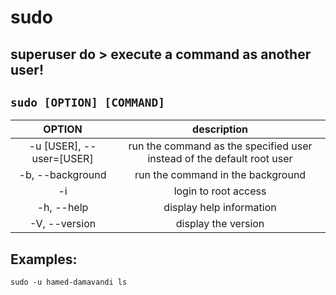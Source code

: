 # sudo 

**superuser do** > execute a command as another user!
---

` sudo [OPTION] [COMMAND] `
---

| **OPTION** | description |
|:---:|:---:|
| -u [USER], --user=[USER] | run the command as the specified user instead of the default root user |
| -b, --background | run the command in the background |
| -i | login to root access |
| -h, --help | display help information |
| -V, --version | display the version |

## Examples:
` sudo -u hamed-damavandi ls `